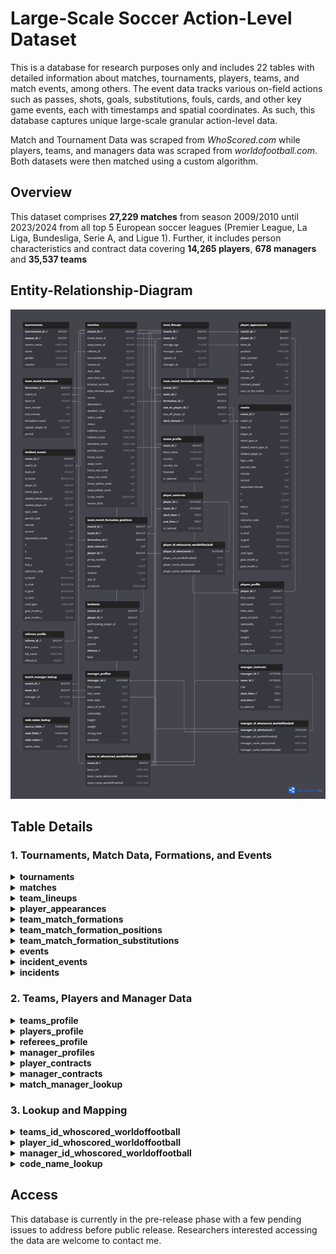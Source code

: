 # Large-Scale Soccer Action-Level Dataset
This is a database for research purposes only and includes 22 tables with detailed information about matches, tournaments, players, teams, and match events, among others. The event data tracks various on-field actions such as passes, shots, goals, substitutions, fouls, cards, and other key game events, each with timestamps and spatial coordinates. As such, this database captures unique large-scale granular action-level data.

Match and Tournament Data was scraped from _WhoScored.com_ while players, teams, and managers data was scraped from _worldofootball.com_. Both datasets were then matched using a custom algorithm. 

## Overview
This dataset comprises **27,229 matches** from season 2009/2010 until 2023/2024 from all top 5 European soccer leagues (Premier League, La Liga, Bundesliga, Serie A, and Ligue 1).
Further, it includes person characteristics and contract data covering **14,265 players**, **678 managers** and **35,537 teams**
## Entity-Relationship-Diagram
<img alt="ERD" src="ERD.png"/>

## Table Details

### 1. Tournaments, Match Data, Formations, and Events

<details>
<summary><strong>tournaments</strong></summary>

| Column | Type | Example Value | Primary Key | Foreign Key |
|--------|------|--------------|-------------|-------------|
| tournament_id | BIGINT | 2 | ✓ | - |
| season_id | BIGINT | 1849 | ✓ | - |
| season_name | VARCHAR | 2009/2010 | - | - |
| name | VARCHAR | Premier League | - | - |
| gender | VARCHAR | Male | - | - |
| country | VARCHAR | GB | - | - |

</details>

<details>
<summary><strong>matches</strong></summary>

| Column | Type | Example Value | Primary Key | Foreign Key |
|--------|------|-----|-------------|-------------|
| match_id | BIGINT | 318043 | ✓ | - |
| home_team_id | BIGINT | 96  | - | teams_id_whoscored_worldoffootball.team_id |
| away_team_id | BIGINT | 170 | - | teams_id_whoscored_worldoffootball.team_id |
| referee_id | BIGINT | 90  | - | referees_profile.referee_id |
| tournament_id | BIGINT | 2   | - | - |
| season_id | BIGINT | 1849 | - | - |
| start_date | DATETIME | 2010-01-05 | - | - |
| start_time_utc | DATETIME | 2010-01-05T19:45:00Z | - | - |
| timeout_seconds | FLOAT | 0.0 | - | - |
| total_minutes_played | FLOAT | 99.0 | - | - |
| venue | VARCHAR | Britannia Stadium | - | - |
| attendance | INT | 0   | - | - |
| weather_code | VARCHAR | NULL | - | - |
| status_code | INT | 6   | - | - |
| status | INT | 6   | - | - |
| halftime_score | VARCHAR | 3 : 0 | - | - |
| fulltime_score | VARCHAR | 3 : 2 | - | - |
| extratime_score | VARCHAR | 5:4 | - | - |
| penalty_score | VARCHAR | 3:2 | - | - |
| home_score | INT | 3   | - | - |
| away_score | INT | 2   | - | - |
| home_red_cards | INT | 0   | - | - |
| away_red_cards | INT | 0   | - | - |
| home_yellow_cards | INT | 1   | - | - |
| away_yellow_cards | INT | 0   | - | - |
| is_top_match | BOOLEAN | 0   | - | - |
| winner_field | INT | 0   | - | - |

</details>

<details>
<summary><strong>team_lineups</strong></summary>

| Column | Type | Example Value | Primary Key | Foreign Key |
|--------|------|--------------|-------------|-------------|
| match_id | BIGINT | 317783 | ✓ | matches.match_id |
| team_id | BIGINT | 32 | ✓ | teams_id_whoscored_worldoffootball.team_id |
| average_age | FLOAT | 41.1 | - | - |
| manager_name | VARCHAR | Alex Ferguson | - | - |
| captain_id | BIGINT | NULL | - | - |
| manager_id | BIGINT | 29 | - | - |

</details>

<details>
<summary><strong>player_appearances</strong></summary>

| Column | Type | Example Value | Primary Key | Foreign Key |
|--------|------|--------------|-------------|-------------|
| match_id | BIGINT | 317783 | ✓ | matches.match_id |
| player_id | BIGINT | 11530 | ✓ | players_profile.player_id |
| team_id | BIGINT | 32 | - | teams_id_whoscored_worldoffootball.team_id |
| position | VARCHAR | GK | - | - |
| shirt_number | INT | 12 | - | - |
| is_starter | BOOLEAN | 1 | - | - |
| minute_on | INT | 0 | - | - |
| minute_off | INT | 94 | - | - |
| minutes_played | INT | 94 | - | - |
| man_of_the_match | BOOLEAN | 0 | - | - |

</details>

<details>
<summary><strong>team_match_formations</strong></summary>

| Column | Type | Example Value | Primary Key | Foreign Key |
|--------|------|--------------|-------------|-------------|
| formation_id | BIGINT | 2 | ✓ | - |
| match_id | BIGINT | 317783 | - | matches.match_id |
| team_id | BIGINT | 32 | - | teams_id_whoscored_worldoffootball.team_id |
| start_minute | INT | 0 | - | - |
| end_minute | INT | 47 | - | - |
| formation_name | VARCHAR | 442 | - | - |
| captain_player_id | BIGINT | 3841 | - | - |
| period | INT | 16 | - | - |

</details>

<details>
<summary><strong>team_match_formation_positions</strong></summary>

| Column | Type | Example Value | Primary Key | Foreign Key |
|--------|------|--------------|-------------|-------------|
| match_id | BIGINT | 317783 | ✓ | matches.match_id |
| team_id | BIGINT | 32 | ✓ | teams_id_whoscored_worldoffootball.team_id |
| formation_id | BIGINT | 2 | ✓ | team_match_formations.formation_id |
| start_minute | INT | 0 | ✓ | - |
| player_id | BIGINT | 11530 | ✓ | players_profile.player_id |
| jersey_number | INT | 12 | - | - |
| horizontal | FLOAT | 5 | - | - |
| vertical | FLOAT | 0 | - | - |
| slot_id | INT | 1 | - | - |
| on_bench | BOOLEAN | 0 | - | - |

</details>

<details>
<summary><strong>team_match_formation_substitutions</strong></summary>

| Column | Type | Example Value | Primary Key | Foreign Key |
|--------|------|--------------|-------------|-------------|
| match_id | BIGINT | 317783 | ✓ | matches.match_id |
| team_id | BIGINT | 32 | ✓ | teams_id_whoscored_worldoffootball.team_id |
| formation_id | BIGINT | 2 | ✓ | team_match_formations.formation_id |
| sub_on_player_id | BIGINT | 77 | ✓ | players_profile.player_id |
| sub_off_player_id | BIGINT | 19104 | - | players_profile.player_id |
| start_minute | INT | 47 | ✓ | - |

</details>

<details>
<summary><strong>events</strong></summary>

| Column | Type | Example Value | Primary Key | Foreign Key |
|--------|------|--|-------------|-------------|
| event_id | BIGINT | 1958622586 | ✓ | - |
| match_id | BIGINT | 317783 | - | matches.match_id |
| team_id | BIGINT | 157 | - | - |
| player_id | BIGINT | 29086 | - | - |
| event_type_id | BIGINT | 2 | - | - |
| related_event_type_id | BIGINT | 92 | - | - |
| related_player_id | BIGINT | 2213 | - | - |
| type_code | INT | 32 | - | - |
| period_code | INT | 1 | - | - |
| minute | INT | 0 | - | - |
| second | INT | 0 | - | - |
| expanded_minute | INT | 0 | - | - |
| x | FLOAT | 0.0 | - | - |
| y | FLOAT | 0.0 | - | - |
| end_x | FLOAT | 53.8 | - | - |
| end_y | FLOAT | 50.5 | - | - |
| outcome_code | INT | 1 | - | - |
| is_touch | BOOLEAN | 0 | - | - |
| is_shot | BOOLEAN | 1 | - | - |
| is_goal | BOOLEAN | 1| - | - |
| is_card | BOOLEAN | 1 | - | - |
| card_type | VARCHAR | Yellow | - | - |
| goal_mouth_y | FLOAT | 50.0 | - | - |
| goal_mouth_z | FLOAT | 19.4 | - | - |

</details>

<details>
<summary><strong>incident_events</strong></summary>

| Column | Type | Example Value | Primary Key | Foreign Key |
|--------|------|---|-------------|-------------|
| event_id | BIGINT | 1776947979 | ✓ | - |
| match_id | BIGINT | 317783 | - | matches.match_id |
| team_id | BIGINT | 32 | - | - |
| is_home | BOOLEAN | 1 | - | - |
| player_id | BIGINT | 3859 | - | - |
| event_type_id | BIGINT | 380 | - | - |
| related_event_type_id | BIGINT | 379 | - | - |
| related_player_id | BIGINT | 19104 | - | - |
| type_code | INT | 14 | - | - |
| period_code | INT | 1 | - | - |
| minute | INT | 33 | - | - |
| second | INT | 33 | - | - |
| expanded_minute | INT | 33 | - | - |
| x | FLOAT | 92.5 | - | - |
| y | FLOAT | 52.0 | - | - |
| end_x | FLOAT | 88.4 | - | - |
| end_y | FLOAT | 49.1 | - | - |
| outcome_code | INT | 1 | - | - |
| is_touch | BOOLEAN | 1 | - | - |
| is_shot | BOOLEAN | 1 | - | - |
| is_goal | BOOLEAN | 1 | - | - |
| is_card | BOOLEAN | 1 | - | - |
| card_type | VARCHAR | Yellow | - | - |
| goal_mouth_y | FLOAT | 44.3 | - | - |
| goal_mouth_z | FLOAT | 5.6 | - | - |

</details>

<details>
<summary><strong>incidents</strong></summary>

| Column | Type | Example Value | Primary Key | Foreign Key |
|--------|------|--------------|-------------|-------------|
| match_id | BIGINT | 318043 | ✓ | matches.match_id |
| player_id | BIGINT | 10180 | ✓ | - |
| participating_player_id | BIGINT | 4145 | - | - |
| type | INT | 1 | - | - |
| sub_type | INT | 1 | - | - |
| period | INT | 1 | - | - |
| minute | INT | 12 | ✓ | - |
| field | INT | 0 | - | - |

</details>

### 2. Teams, Players and Manager Data

<details>
<summary><strong>teams_profile</strong></summary>

| Column | Type | Example Value | Primary Key | Foreign Key |
|--------|------|--------------|-------------|-------------|
| team_id | BIGINT | 96 | ✓ | teams_id_whoscored_worldoffootball.team_id |
| team_name | VARCHAR | Stoke | - | - |
| country | VARCHAR | gb-eng | - | - |
| country_iso | TEXT | gb | - | - |
| founded | DATE | 1863-01-01 | - | - |
| is_national | BOOLEAN | 0 | - | - |


</details>

<details>
<summary><strong>players_profile</strong></summary>

| Column | Type | Example Value | Primary Key | Foreign Key |
|--------|------|--------------|-------------|-------------|
| player_id | BIGINT | 11530 | ✓ | - |
| first_names | VARCHAR | Ben | - | - |
| last_name | VARCHAR | Foster | - | - |
| birth_date | DATE | 1983-04-03 | - | - |
| place_of_birth | VARCHAR | Leamington Spa,England | - | - |
| nationality | JSON | ["England"] | - | - |
| height | VARCHAR | 193 cm | - | - |
| weight | VARCHAR | 90 kg | - | - |
| positions | JSON | ["Goalkeeper"] | - | - |
| strong_foot | VARCHAR | left | - | - |

</details>

<details>
<summary><strong>referees_profile</strong></summary>

| Column | Type | Example Value | Primary Key | Foreign Key |
|--------|------|--------------|-------------|-------------|
| referee_id | BIGINT | 83 | ✓ | - |
| first_name | VARCHAR | Lee | - | - |
| full_name | VARCHAR | Lee Mason | - | - |
| official_id | BIGINT | 83 | - | - |

</details>

<details>
<summary><strong>manager_profiles</strong></summary>

| Column | Type | Example Value | Primary Key | Foreign Key |
|--------|------|--------------|-------------|-------------|
| manager_id | INTEGER | 533 | ✓ | manager_id_whoscored_worldoffootball.manager_id_whoScored |
| first_name | TEXT | René | - | - |
| last_name | TEXT | Girard | - | - |
| birth_date | DATE | 1954-04-04 | - | - |
| place_of_birth | TEXT | Vauvert,France | - | - |
| nationality | JSON | ["France"] | - | - |
| height | TEXT | 178 cm | - | - |
| weight | TEXT | 72 kg | - | - |
| strong_foot | TEXT | NULL | - | - |
| positions | JSON | ["Defensive Midfielder"] | - | - |

</details>

<details>
<summary><strong>player_contracts</strong></summary>

| Column | Type | Example Value | Primary Key | Foreign Key |
|--------|------|--------------|-------------|-------------|
| player_id | INTEGER | 25312 | ✓ | player_id_whoscored_worldoffootball.player_id_whoScored |
| team_id | INTEGER | 27544 | ✓ | teams_id_whoscored_worldoffootball.team_id |
| start_time | TEXT | 07/2012 | ✓ | - |
| end_time | TEXT | 06/2013 | ✓ | - |
| is_national | BOOLEAN | 0 | - | - |

</details>

<details>
<summary><strong>manager_contracts</strong></summary>

| Column | Type | Example Value | Primary Key | Foreign Key |
|--------|------|---------------|-------------|-------------|
| manager_id | INTEGER | 616           | ✓ | manager_id_whoscored_worldoffootball.manager_id_whoScored |
| team_id | INTEGER | 58007         | ✓ | teams_id_whoscored_worldoffootball.team_id |
| role | TEXT | Manager       | - | - |
| start_time | TEXT | 01/07/2004    | ✓ | - |
| end_time | TEXT | 30/06/2005    | ✓ | - |
| is_national | BOOLEAN | 0             | - | - |

</details>

<details>
<summary><strong>match_manager_lookup</strong></summary>

| Column | Type | Example Value | Primary Key | Foreign Key |
|--------|------|--------------|-------------|-------------|
| match_id | BIGINT | 317783 | ✓ | matches.match_id |
| team_id | BIGINT | 32 | ✓ | teams_profile.team_id |
| manager_id | INTEGER | 29 | - | manager_id_whoscored_worldoffootball.manager_id_whoScored |
| role | TEXT | Manager | - | - |

</details>

### 3. Lookup and Mapping 

<details>
<summary><strong>teams_id_whoscored_worldoffootball</strong></summary>

| Column | Type | Example Value | Primary Key | Foreign Key |
|--------|------|--------------|-------------|-------------|
| team_id | BIGINT | 96 | ✓ | - |
| team_url | VARCHAR | https://www.worldfootball.net/teams/stoke-city | - | - |
| team_name_whoScored | VARCHAR | Stoke | - | - |
| team_name_worldofFootball | VARCHAR | Stoke City | - | - |

</details>

<details>
<summary><strong>player_id_whoscored_worldoffootball</strong></summary>

| Column | Type | Example Value | Primary Key | Foreign Key |
|--------|------|--------------|-------------|-------------|
| player_id_whoScored | INTEGER | 3 | ✓ | - |
| player_url_worldofFootball | TEXT | https://www.worldfootball.net/player_summary/alan-smith | - | - |
| player_name_whoScored | TEXT | Alan | - | - |
| player_name_worldofFootball | TEXT | Alan Smith | - | - |

</details>

<details>
<summary><strong>manager_id_whoscored_worldoffootball</strong></summary>

| Column | Type | Example Value | Primary Key | Foreign Key |
|--------|------|--------------|-------------|-------------|
| manager_id_whoScored | INTEGER | 1 | ✓ | - |
| manager_url_worldofFootball | VARCHAR | https://www.worldfootball.net/player_summary/aaron-danks | - | - |
| manager_name_whoScored | VARCHAR | Aaron Danks | - | - |
| manager_name_worldofFootball | VARCHAR | Aaron Danks | - | - |

</details>

<details>
<summary><strong>code_name_lookup</strong></summary>

| Column | Type | Example Value | Primary Key | Foreign Key |
|--------|------|--------------|-------------|-------------|
| source_table | VARCHAR | events | ✓ | - |
| code_field | VARCHAR | type_code | ✓ | - |
| code_value | INT | 1 | ✓ | - |
| name_value | VARCHAR | Pass | - | - |

</details>

## Access
This database is currently in the pre-release phase with a few pending issues to address before public release. Researchers interested accessing the data are welcome to contact me.
